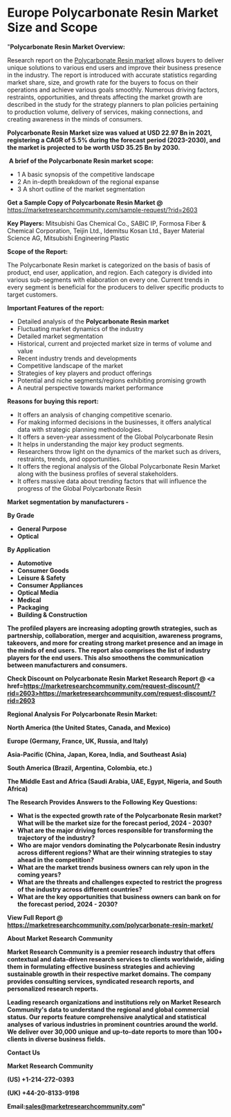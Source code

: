 # Europe Polycarbonate Resin Market Size and Scope 
"<strong>Polycarbonate Resin Market Overview:</strong>

Research report on the <a href=https://marketresearchcommunity.com/polycarbonate-resin-market/>Polycarbonate Resin market</a> allows buyers to deliver unique solutions to various end users and improve their business presence in the industry. The report is introduced with accurate statistics regarding market share, size, and growth rate for the buyers to focus on their operations and achieve various goals smoothly. Numerous driving factors, restraints, opportunities, and threats affecting the market growth are described in the study for the strategy planners to plan policies pertaining to production volume, delivery of services, making connections, and creating awareness in the minds of consumers.

<strong>Polycarbonate Resin Market size was valued at USD 22.97 Bn in 2021, registering a CAGR of 5.5% during the forecast period (2023-2030), and the market is projected to be worth USD 35.25 Bn by 2030.</strong>

 <Strong>A brief of the Polycarbonate Resin market scope:</Strong>
<ul>
 <li>1  A basic synopsis of the competitive landscape</li>
 <li>2  An in-depth breakdown of the regional expanse</li>
 <li>3  A short outline of the market segmentation</li>
</ul>
<strong>Get a Sample Copy of Polycarbonate Resin Market @ </b></strong><a href=https://marketresearchcommunity.com/sample-request/?rid=2603><u>https://marketresearchcommunity.com/sample-request/?rid=2603</u></a>

<strong>Key Players:</strong> 
Mitsubishi Gas Chemical Co., SABIC IP, Formosa Fiber &amp; Chemical Corporation, Teijin Ltd., Idemitsu Kosan Ltd., Bayer Material Science AG, Mitsubishi Engineering Plastic

<strong>Scope of the Report:</strong>

The Polycarbonate Resin market is categorized on the basis of basis of product, end user, application, and region. Each category is divided into various sub-segments with elaboration on every one. Current trends in every segment is beneficial for the producers to deliver specific products to target customers.

<strong><b>Important Features of the report:</b></strong>
<ul>
  <li>Detailed analysis of the <strong><b>Polycarbonate Resin </b></strong><strong><b>market</b></strong></li>
  <li>Fluctuating market dynamics of the industry</li>
  <li>Detailed market segmentation</li>
  <li>Historical, current and projected market size in terms of volume and value</li>
  <li>Recent industry trends and developments</li>
  <li>Competitive landscape of the market</li>
  <li>Strategies of key players and product offerings</li>
  <li>Potential and niche segments/regions exhibiting promising growth</li>
  <li>A neutral perspective towards market performance</li>
</ul>
<strong><b>Reasons for buying this report:</b></strong>
<ul>
  <li>It offers an analysis of changing competitive scenario.</li>
  <li>For making informed decisions in the businesses, it offers analytical data with strategic planning methodologies.</li>
  <li>It offers a seven-year assessment of the Global Polycarbonate Resin</li>
  <li>It helps in understanding the major key product segments.</li>
  <li>Researchers throw light on the dynamics of the market such as drivers, restraints, trends, and opportunities.</li>
  <li>It offers the regional analysis of the Global Polycarbonate Resin Market along with the business profiles of several stakeholders.</li>
  <li>It offers massive data about trending factors that will influence the progress of the Global Polycarbonate Resin</li>
</ul>

<strong>Market segmentation by manufacturers -</strong>


<strong><strong>By Grade</strong></h4>
<ul>
 	<li>General Purpose</li>
 	<li>Optical</li>
</ul>
<strong><strong>By Application</strong></h4>
<ul>
 	<li>Automotive</li>
 	<li>Consumer Goods</li>
 	<li>Leisure &amp; Safety</li>
 	<li>Consumer Appliances</li>
 	<li>Optical Media</li>
 	<li>Medical</li>
 	<li>Packaging</li>
 	<li>Building &amp; Construction</li>
</ul>

The profiled players are increasing adopting growth strategies, such as partnership, collaboration, merger and acquisition, awareness programs, takeovers, and more for creating strong market presence and an image in the minds of end users. The report also comprises the list of industry players for the end users. This also smoothens the communication between manufacturers and consumers.

<strong><b>Check Discount on Polycarbonate Resin Market Research Report @ </b></strong><a href=https://marketresearchcommunity.com/request-discount/?rid=2603><u>https://marketresearchcommunity.com/request-discount/?rid=2603</u></a>

<strong>Regional Analysis For Polycarbonate Resin Market:</strong>

<strong>North America</strong> (the United States, Canada, and Mexico)

<strong>Europe</strong> (Germany, France, UK, Russia, and Italy)

<strong>Asia-Pacific</strong> (China, Japan, Korea, India, and Southeast Asia)

<strong>South America</strong> (Brazil, Argentina, Colombia, etc.)

<strong>The Middle East and Africa</strong> (Saudi Arabia, UAE, Egypt, Nigeria, and South Africa)

<strong>The Research Provides Answers to the Following Key Questions:</strong>
<ul>
 	<li>What is the expected growth rate of the Polycarbonate Resin market? What will be the market size for the forecast period, 2024 - 2030?</li>
 	<li>What are the major driving forces responsible for transforming the trajectory of the industry?</li>
 	<li>Who are major vendors dominating the Polycarbonate Resin industry across different regions? What are their winning strategies to stay ahead in the competition?</li>
 	<li>What are the market trends business owners can rely upon in the coming years?</li>
 	<li>What are the threats and challenges expected to restrict the progress of the industry across different countries?</li>
 	<li>What are the key opportunities that business owners can bank on for the forecast period, 2024 - 2030?</li>
</ul>

<strong>View Full Report @</strong> <a href=https://marketresearchcommunity.com/polycarbonate-resin-market/>https://marketresearchcommunity.com/polycarbonate-resin-market/</a>

<strong>About Market Research Community</strong>

Market Research Community is a premier research industry that offers contextual and data-driven research services to clients worldwide, aiding them in formulating effective business strategies and achieving sustainable growth in their respective market domains. The company provides consulting services, syndicated research reports, and personalized research reports.

Leading research organizations and institutions rely on Market Research Community's data to understand the regional and global commercial status. Our reports feature comprehensive analytical and statistical analyses of various industries in prominent countries around the world. We deliver over 30,000 unique and up-to-date reports to more than 100+ clients in diverse business fields.

<strong>Contact Us</strong>

<strong>Market Research Community</strong>

(US) +1-214-272-0393

(UK) +44-20-8133-9198

<strong>Email:</strong>sales@marketresearchcommunity.com"
